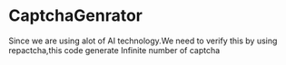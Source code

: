 # CaptchaGenrator
Since we are using alot of  AI technology.We need to verify this by using repactcha,this code generate Infinite number of captcha 
